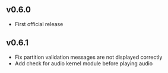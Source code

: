 ## v0.6.0

- First official release

## v0.6.1

- Fix partition validation messages are not displayed correctly
- Add check for audio kernel module before playing audio
